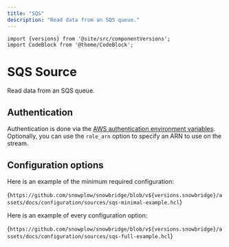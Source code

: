 ```yaml
---
title: "SQS"
description: "Read data from an SQS queue."
---
```


```mdx-code-block
import {versions} from '@site/src/componentVersions';
import CodeBlock from '@theme/CodeBlock';
```

# SQS Source

Read data from an SQS queue.

## Authentication

Authentication is done via the [AWS authentication environment variables](https://docs.aws.amazon.com/cli/latest/userguide/cli-configure-envvars.html). Optionally, you can use the `role_arn` option to specify an ARN to use on the stream.

## Configuration options

Here is an example of the minimum required configuration:

<CodeBlock language="hcl" reference>{`
https://github.com/snowplow/snowbridge/blob/v${versions.snowbridge}/assets/docs/configuration/sources/sqs-minimal-example.hcl
`}</CodeBlock>

Here is an example of every configuration option:

<CodeBlock language="hcl" reference>{`
https://github.com/snowplow/snowbridge/blob/v${versions.snowbridge}/assets/docs/configuration/sources/sqs-full-example.hcl
`}</CodeBlock>
